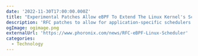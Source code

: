 ```yaml
---
date: '2022-11-30T17:00:00.000Z'
title: "Experimental Patches Allow eBPF To Extend The Linux Kernel's Scheduler"
description: 'RFC patches to allow for application-specific schedulers and other customizable options via the loading of custom BPF programs'
ogImage: ogimage.png
externalUrl: 'https://www.phoronix.com/news/RFC-eBPF-Linux-Scheduler'
categories:
  - Technology
---
```

